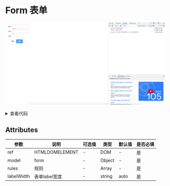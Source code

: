 <!--
 * @Author: zhang_gen_yuan
 * @Date: 2022-09-11 19:02:06
 * @LastEditTime: 2022-10-05 19:01:09
 * @Descripttion:
-->

# Form 表单

![alt](./../../public/component/form.png)

<details>
<summary>查看代码</summary>

```vue
<template>
  <Form ref="ruleFormRef" :model="formData.model" :rules="formData.rules">
    <FormItem label="姓名" prop="uname">
      <Input v-model="formData.model.uname"></Input>
    </FormItem>
    <FormItem label="性别" prop="sex">
      <Input v-model="formData.model.sex"></Input>
    </FormItem>
    <FormItem label="年龄" prop="age">
      <Input v-model="formData.model.age"></Input>
    </FormItem>
    <FormItem>
      <div>
        <Button>取消</Button>
        <Button type="primary" @click="submit(ruleFormRef)">提交</Button>
      </div>
    </FormItem>
  </Form>
</template>

<script lang="ts" setup>
import { Form, FormItem, Input, Button } from "zgy-ui";
import { ref, reactive } from "vue";

const ruleFormRef = ref(null);
const formData = reactive({
  model: {
    uname: "",
    sex: "",
    age: "",
  },
  rules: {
    uname: [
      {
        required: true,
        message: "uname..",
      },
    ],
    sex: [
      {
        required: true,
        message: "sex..",
      },
    ],
  },
});

//提交
const submit = (ruleFormRef: any) => {
  if (!ruleFormRef) return;
  ruleFormRef.validate((valid: any, fields: any) => {
    if (valid) {
      console.log("submit!");
    } else {
      console.log("error!", fields);
    }
  });
};
</script>
```

</details>

## Attributes
| 参数| 说明 |可选值|类型|默认值| 是否必填|
|-----| ----|-----|---|-------|----|
| ref| HTMLDOMELEMENT | - |DOM| - |是|
| model| form | - |Object| - |是|
| rules| 规则 | - |Array| - |是|
| labelWidth| 表单label宽度 | - |string| auto |是|
